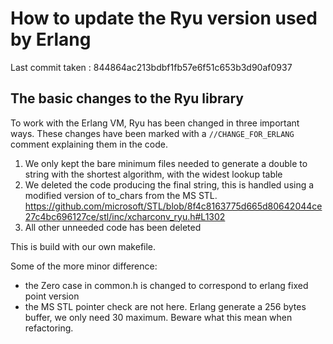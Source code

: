 <!--
%% %CopyrightBegin%
%%
%% SPDX-License-Identifier: Apache-2.0
%%
%%
%% Licensed under the Apache License, Version 2.0 (the "License");
%% you may not use this file except in compliance with the License.
%% You may obtain a copy of the License at
%%
%%     http://www.apache.org/licenses/LICENSE-2.0
%%
%% Unless required by applicable law or agreed to in writing, software
%% distributed under the License is distributed on an "AS IS" BASIS,
%% WITHOUT WARRANTIES OR CONDITIONS OF ANY KIND, either express or implied.
%% See the License for the specific language governing permissions and
%% limitations under the License.
%%
%% %CopyrightEnd%
-->

# How to update the Ryu version used by Erlang

Last commit taken : 844864ac213bdbf1fb57e6f51c653b3d90af0937

## The basic changes to the Ryu library

To work with the Erlang VM, Ryu has been changed in three important ways. These
changes have been marked with a `//CHANGE_FOR_ERLANG` comment explaining them in
the code.

1. We only kept the bare minimum files needed to generate a double to string with the shortest algorithm, with the widest lookup table
2. We deleted the code producing the final string, this is handled using a modified version of to_chars from the MS STL. <https://github.com/microsoft/STL/blob/8f4c8163775d665d80642044ce27c4bc696127ce/stl/inc/xcharconv_ryu.h#L1302>
3. All other unneeded code has been deleted

This is build with our own makefile.

Some of the more minor difference:

- the Zero case in common.h is changed to correspond to erlang fixed point version
- the MS STL pointer check are not here. Erlang generate a 256 bytes buffer, we only need 30 maximum. Beware what this mean when refactoring.
